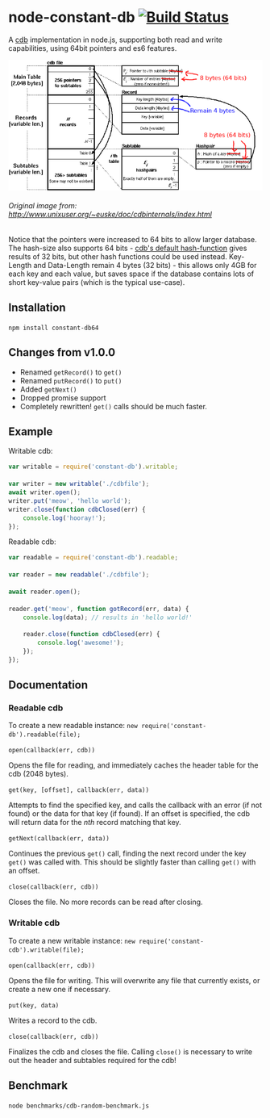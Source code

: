 # node-constant-db [![Build Status](https://travis-ci.org/ozomer/node-cdb-64.svg?branch=master)](https://travis-ci.org/ozomer/node-cdb-64)
A [cdb](http://cr.yp.to/cdb.html) implementation in node.js, supporting both read and write capabilities, using 64bit pointers and es6 features.

![alt text](./cdb64.png "Original image from: http://www.unixuser.org/~euske/doc/cdbinternals/index.html")
###### Original image from: http://www.unixuser.org/~euske/doc/cdbinternals/index.html
Notice that the pointers were increased to 64 bits to allow larger database.
The hash-size also supports 64 bits - [cdb's default hash-function](http://cr.yp.to/cdb/cdb.txt) gives results of 32 bits, but other hash functions could be used instead.
Key-Length and Data-Length remain 4 bytes (32 bits) - this allows only 4GB for each key and each value, but saves space if the database contains lots of short key-value pairs (which is the typical use-case).


## Installation
`npm install constant-db64`

## Changes from v1.0.0
* Renamed `getRecord()` to `get()`
* Renamed `putRecord()` to `put()`
* Added `getNext()`
* Dropped promise support
* Completely rewritten! `get()` calls should be much faster.

## Example
Writable cdb:
```javascript
var writable = require('constant-db').writable;

var writer = new writable('./cdbfile');
await writer.open();
writer.put('meow', 'hello world');
writer.close(function cdbClosed(err) {
    console.log('hooray!');
});
```

Readable cdb:
```javascript
var readable = require('constant-db').readable;

var reader = new readable('./cdbfile');

await reader.open();

reader.get('meow', function gotRecord(err, data) {
    console.log(data); // results in 'hello world!'
    
    reader.close(function cdbClosed(err) {
        console.log('awesome!');
    });
});
```

## Documentation
### Readable cdb
To create a new readable instance:
`new require('constant-db').readable(file);`

`open(callback(err, cdb))`

Opens the file for reading, and immediately caches the header table for the cdb (2048 bytes).

`get(key, [offset], callback(err, data))`

Attempts to find the specified key, and calls the callback with an error (if not found) or the data for that key (if found). If an offset is specified, the cdb will return data for the *nth* record matching that key.

`getNext(callback(err, data))`

Continues the previous `get()` call, finding the next record under the key `get()` was called with. This should be slightly faster than calling `get()` with an offset.

`close(callback(err, cdb))`

Closes the file. No more records can be read after closing.

### Writable cdb
To create a new writable instance:
`new require('constant-cdb').writable(file);`

`open(callback(err, cdb))`

Opens the file for writing. This will overwrite any file that currently exists, or create a new one if necessary.

`put(key, data)`

Writes a record to the cdb.

`close(callback(err, cdb))`

Finalizes the cdb and closes the file. Calling `close()` is necessary to write out the header and subtables required for the cdb!

## Benchmark
`node benchmarks/cdb-random-benchmark.js`
